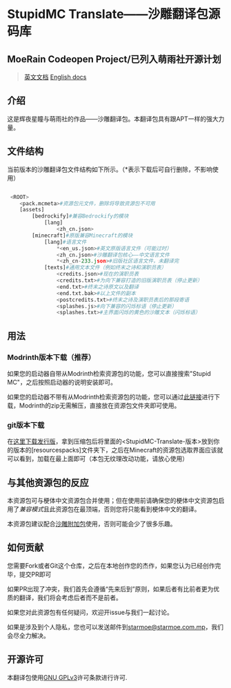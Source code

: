 # StupidMC Translate——沙雕翻译包源码库

## MoeRain Codeopen Project/已列入萌雨社开源计划

>[英文文档](README_EN.MD)
>[English docs](README_EN.MD)

## 介绍

这是辉夜星瞳与萌雨社的作品——沙雕翻译包。本翻译包具有跟APT一样的强大力量。

## 文件结构

当前版本的沙雕翻译包文件结构如下所示。（*表示下载后可自行删除，不影响使用）

```Python

 <ROOT>
    <pack.mcmeta>#资源包元文件，删除将导致资源包不可用
    [assets]
        [bedrockify]#兼容Bedrockify的模块
            [lang]
                <zh_cn.json>
        [minecraft]#原版兼容Minecraft的模块
            [lang]#语言文件
                *<en_us.json>#英文原版语言文件（可能过时）
                <zh_cn.json>#沙雕翻译包核心——中文语言文件
                *<zh_cn-233.json>#旧版社区语言文件，未翻译完
            [texts]#通用文本文件（例如终末之诗和演职员表）
                <credits.json>#现在的演职员表
                <credits.txt>#为向下兼容打造的旧版演职员表（停止更新）
                <end.txt>#终末之诗原文以及翻译
                <end.txt.bak>#以上文件的副本
                <postcredits.txt>#终末之诗及演职员表后的那段寄语
                <splashes.js>#向下兼容的闪烁标语（停止更新）
                <splashes.txt>#主界面闪烁的黄色的沙雕文本（闪烁标语）


```

## 用法

### Modrinth版本下载（推荐）

如果您的启动器自带从Modrinth检索资源包的功能，您可以直接搜索"Stupid MC"，之后按照启动器的说明安装即可。

如果您的启动器不带有从Modrinth检索资源包的功能，您可以通过[此链接](https://modrinth.com/resourcepack/stupid-mc-translate-chn)进行下载，Modrinth的zip无需解压，直接放在资源包文件夹即可使用。

### git版本下载

在[这里下载发行版](https://github.com/EastCation/StupidMC-Translate/releases)，拿到压缩包后将里面的<StupidMC-Translate-版本>放到你的版本的[resourcespacks]文件夹下，之后在Minecraft的资源包选取界面应该就可以看到，加载在最上面即可（本包无纹理改动功能，请放心使用）

## 与其他资源包的反应

本资源包可与梗体中文资源包合并使用；但在使用前请确保您的梗体中文资源包启用了*兼容模式*且此资源包在最顶端，否则您将只能看到梗体中文的翻译。

本资源包建议配合[沙雕附加包](https://starmoe-my.sharepoint.com/:f:/g/personal/starmoe_starmoe_com_mp/EvBq1wLCheJPiRnwIoZheEoB0HmMHYtBppgRUlmbveV69A?e=tElcnX)使用，否则可能会少了很多乐趣。

## 如何贡献

您需要Fork或者Git这个仓库，之后在本地创作您的杰作，如果您认为已经创作完毕，提交PR即可

如果PR出现了冲突，我们首先会遵循“先来后到”原则，如果后者有比前者更为优质的翻译，我们将会考虑后者而不是前者。

如果您对此资源包有任何疑问，欢迎开issue与我们一起讨论。

如果是涉及到个人隐私，您也可以发送邮件到[starmoe@starmoe.com.mp](mailto:starmoe@starmoe.com.mp)，我们会尽全力解决。

## 开源许可

本翻译包使用[GNU GPLv3](LICENSE)许可条款进行许可.

